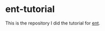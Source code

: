 # ent-tutorial
This is the repository I did the tutorial for [ent](https://entgo.io/ja/docs/getting-started).